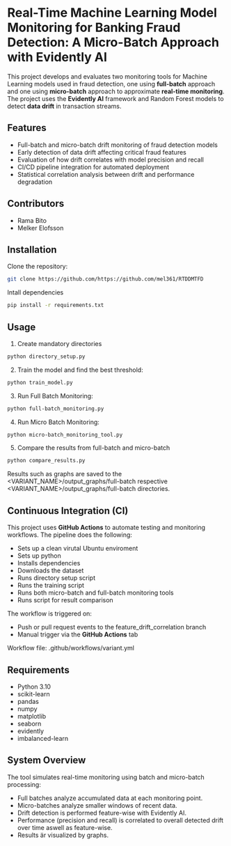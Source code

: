 # Real-Time Machine Learning Model Monitoring for Banking Fraud Detection: A Micro-Batch Approach with Evidently AI
This project develops and evaluates two monitoring tools for Machine Learning models used in fraud detection, one using **full-batch** approach and one using **micro-batch** approach to approximate **real-time monitoring**.  
The project uses the **Evidently AI** framework and Random Forest models to detect **data drift** in transaction streams.

## Features
- Full-batch and micro-batch drift monitoring of fraud detection models
- Early detection of data drift affecting critical fraud features
- Evaluation of how drift correlates with model precision and recall
- CI/CD pipeline integration for automated deployment
- Statistical correlation analysis between drift and performance degradation

## Contributors
- Rama Bito
- Melker Elofsson

## Installation
Clone the repository:
```bash
git clone https://github.com/https://github.com/mel361/RTDDMTFD
```
Intall dependencies
```bash
pip install -r requirements.txt
```
## Usage
1. Create mandatory directories
```bash
python directory_setup.py
```

2. Train the model and find the best threshold:
```bash
python train_model.py
```

3. Run Full Batch Monitoring:
```bash
python full-batch_monitoring.py
```

4. Run Micro Batch Monitoring:
```bash
python micro-batch_monitoring_tool.py
```

5. Compare the results from full-batch and micro-batch
```bash
python compare_results.py
```

Results such as graphs are saved to the <VARIANT_NAME>/output_graphs/full-batch respective <VARIANT_NAME>/output_graphs/full-batch directories.

## Continuous Integration (CI)
This project uses **GitHub Actions** to automate testing and monitoring workflows.
The pipeline does the following:

- Sets up a clean virutal Ubuntu enviroment
- Sets up python
- Installs dependencies
- Downloads the dataset
- Runs directory setup script
- Runs the training script
- Runs both micro-batch and full-batch monitoring tools
- Runs script for result comparison

The workflow is triggered on:

- Push or pull request events to the feature_drift_correlation branch
- Manual trigger via the **GitHub Actions** tab

Workflow file: .github/workflows/variant.yml

## Requirements
- Python 3.10
- scikit-learn
- pandas
- numpy
- matplotlib
- seaborn
- evidently
- imbalanced-learn

## System Overview
The tool simulates real-time monitoring using batch and micro-batch processing:

- Full batches analyze accumulated data at each monitoring point.
- Micro-batches analyze smaller windows of recent data.
- Drift detection is performed feature-wise with Evidently AI.
- Performance (precision and recall) is correlated to overall detected drift over time aswell as feature-wise.
- Results är visualized by graphs.
